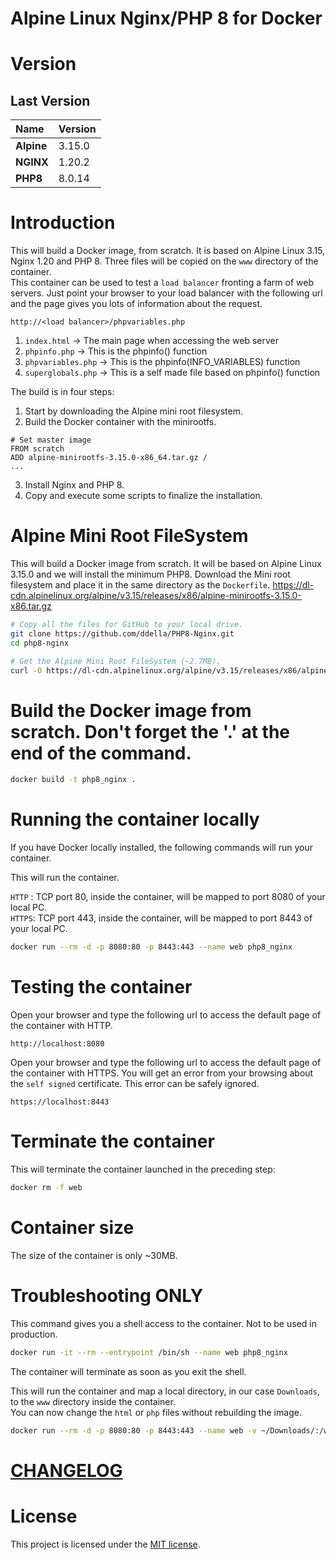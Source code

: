 # Alpine Linux Nginx/PHP 8 for Docker
# Version
## Last Version
|Name|Version|
|:---|:---|
|**Alpine**|3.15.0|
|**NGINX**|1.20.2|
|**PHP8**|8.0.14|

# Introduction
This will build a Docker image, from scratch. It is based on Alpine Linux 3.15, Nginx 1.20 and PHP 8.
Three files will be copied on the ```www``` directory of the container.  
This container can be used to test a ```load balancer``` fronting a farm of web servers.
Just point your browser to your load balancer with the following url and the page gives you lots of information about the request.
```url
http://<load balancer>/phpvariables.php
```

1. ```index.html``` -> The main page when accessing the web server
2. ```phpinfo.php``` -> This is the phpinfo() function
3. ```phpvariables.php``` -> This is the phpinfo(INFO_VARIABLES) function
4. ```superglobals.php``` -> This is a self made file based on phpinfo() function

The build is in four steps:

1. Start by downloading the Alpine mini root filesystem.
2. Build the Docker container with the minirootfs.
```Docker
# Set master image
FROM scratch
ADD alpine-minirootfs-3.15.0-x86_64.tar.gz /
...
```
3. Install Nginx and PHP 8.
4. Copy and execute some scripts to finalize the installation.

# Alpine Mini Root FileSystem
This will build a Docker image from scratch. It will be based on Alpine Linux 3.15.0 and we will install the minimum PHP8.
Download the Mini root filesystem and place it in the same directory as the ```Dockerfile```.
https://dl-cdn.alpinelinux.org/alpine/v3.15/releases/x86/alpine-minirootfs-3.15.0-x86.tar.gz
```sh
# Copy all the files for GitHub to your local drive.
git clone https://github.com/ddella/PHP8-Nginx.git
cd php8-nginx

# Get the Alpine Mini Root FileSystem (~2.7MB).
curl -O https://dl-cdn.alpinelinux.org/alpine/v3.15/releases/x86/alpine-minirootfs-3.15.0-x86.tar.gz
```
# Build the Docker image from scratch. Don't forget the '.' at the end of the command.
```sh
docker build -t php8_nginx .
```

# Running the container locally
If you have Docker locally installed, the following commands will run your container.

This will run the container.

```HTTP```  : TCP port 80, inside the container, will be mapped to port 8080 of your local PC.  
```HTTPS```: TCP port 443, inside the container, will be mapped to port 8443 of your local PC.
```sh
docker run --rm -d -p 8080:80 -p 8443:443 --name web php8_nginx
```

# Testing the container
Open your browser and type the following url to access the default page of the container with HTTP.
```url
http://localhost:8080
```

Open your browser and type the following url to access the default page of the container with HTTPS.
You will get an error from your browsing about the ```self signed``` certificate. This error can be safely ignored.
```url
https://localhost:8443
```

# Terminate the container
This will terminate the container launched in the preceding step:
```sh   
docker rm -f web
```

# Container size
The size of the container is only ~30MB.

# Troubleshooting ONLY
This command gives you a shell access to the container. Not to be used in production.

```bash
docker run -it --rm --entrypoint /bin/sh --name web php8_nginx
```
The container will terminate as soon as you exit the shell.

This will run the container and map a local directory, in our case ```Downloads```, to the ```www``` directory inside the container.  
You can now change the ```html``` or ```php``` files without rebuilding the image.
```sh
docker run --rm -d -p 8080:80 -p 8443:443 --name web -v ~/Downloads/:/www php8_nginx
```

# [CHANGELOG](./CHANGELOG.md)

# License
This project is licensed under the [MIT license](LICENSE).
